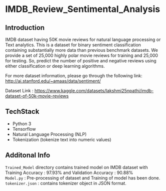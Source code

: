 # IMDB_Review_Sentimental_Analysis

## Introduction
IMDB dataset having 50K movie reviews for natural language processing or Text analytics.
This is a dataset for binary sentiment classification containing substantially more data than previous benchmark datasets. We provide a set of 25,000 highly polar movie reviews for training and 25,000 for testing. So, predict the number of positive and negative reviews using either classification or deep learning algorithms.

For more dataset information, please go through the following link:
http://ai.stanford.edu/~amaas/data/sentiment/

Dataset Link : https://www.kaggle.com/datasets/lakshmi25npathi/imdb-dataset-of-50k-movie-reviews

## TechStack
* Python 3
* Tensorflow
* Natural Language Processing (NLP)
* Tokenization (tokenize text into numeric values)


## Additonal Info
`Trained_Model` directory contains trained model on IMDB dataset with Training Accuracy : 97.93% and Validation Accuracy : 90.88% <br />
`Model.py` : Pre-processing of dataset and Training of model has been done. <br />
`tokenizer.json` : contains tokenizer object in JSON format.
